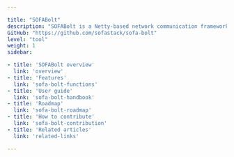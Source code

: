 ```yaml
---

title: "SOFABolt"
description: "SOFABolt is a Netty-based network communication framework."
GitHub: "https://github.com/sofastack/sofa-bolt"
level: "tool"
weight: 1
sidebar:

- title: 'SOFABolt overview'
  link: 'overview'
- title: 'Features'
  link: 'sofa-bolt-functions'
- title: 'User guide'
  link: 'sofa-bolt-handbook'
- title: 'Roadmap'
  link: 'sofa-bolt-roadmap'
- title: 'How to contribute'
  link: 'sofa-bolt-contribution'
- title: 'Related articles'
  link: 'related-links'

---
```


